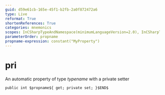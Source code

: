 ```yaml
---
guid: d59e61cb-165e-45f1-b2fb-2a0f872472a6
type: Live
reformat: True
shortenReferences: True
categories: mnemonics
scopes: InCSharpTypeAndNamespace(minimumLanguageVersion=2.0), InCSharpTypeMember(minimumLanguageVersion=2.0)
parameterOrder: propname
propname-expression: constant("MyProperty")
---
```


# pri

An automatic property of type $typename$ with a private setter

```
public int $propname${ get; private set; }$END$
```
